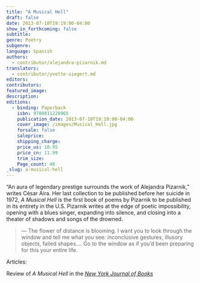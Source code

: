 ```yaml
---
title: "A Musical Hell"
draft: false
date: 2013-07-10T19:19:00-04:00
show_in_forthcoming: false
subtitle:
genre: Poetry
subgenre:
language: Spanish
authors:
  - contributor/alejandra-pizarnik.md
translators:
  - contributor/yvette-siegert.md
editors:
contributors:
featured_image:
description:
editions:
  - binding: Paperback
    isbn: 9780811220965
    publication_date: 2013-07-10T19:19:00-04:00
    cover_image: /images/Musical_Hell.jpg
    forsale: false
    saleprice:
    shipping_charge:
    price_us: 10.95
    price_cn: 11.99
    trim_size:
    Page_count: 48
_slug: a-musical-hell
---
```


“An aura of legendary prestige surrounds the work of Alejandra Pizarnik,” writes César Aira. Her last collection to be published before her suicide in 1972, _A Musical Hell_ is the first book of poems by Pizarnik to be published in its entirety in the U.S. Pizarnik writes at the edge of poetic impossibility, opening with a blues singer, expanding into silence, and closing into a theater of shadows and songs of the drowned.

> — The flower of distance is blooming. I want you to look through the window and
> tell me what you see: inconclusive gestures, illusory objects, failed shapes.… Go
> to the window as if you’d been preparing for this your entire life.

Articles:

Review of _A Musical Hell_ in the [_New York Journal of Books_](http://www.nyjournalofbooks.com/book-review/musical-hell)

